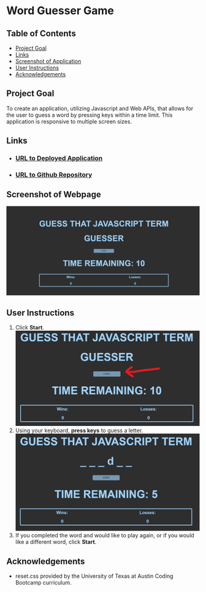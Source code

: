 # Word Guesser Game

## Table of Contents
- [Project Goal](##Project-Goal)
- [Links](##Links)
- [Screenshot of Application](##Screenshot-of-Application)
- [User Instructions](##User-Instructions)
- [Acknowledgements](##Acknowledgements)

## Project Goal
To create an application, utilizing Javascript and Web APIs, that allows for the user to guess a word by pressing keys within a time limit.  This application is responsive to multiple screen sizes.

## Links
- ### [URL to Deployed Application](https://inklein1997.github.io/Word-Guesser/)
- ### [URL to Github Repository](https://github.com/inklein1997/Word-Guesser)

## Screenshot of Webpage
![screenshot of application](./assets/images/application-screenshot.png)

## User Instructions
1. Click **Start**. <br>
![click start](./assets/images/step1.jpg) <br>
2. Using your keyboard, **press keys** to guess a letter.
![press keys on keyboard](./assets/images/step2.jpg) <br>
3. If you completed the word and would like to play again, or if you would like a different word, click **Start**.

## Acknowledgements
- reset.css provided by the University of Texas at Austin Coding Bootcamp curriculum.